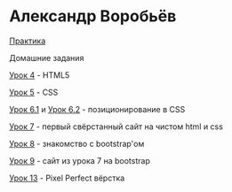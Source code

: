 # Александр Воробьёв

[Практика](https://mindfocusingfella.github.io/project_X/)

Домашние задания

[Урок 4](https://mindfocusingfella.github.io/lesson_4/) - HTML5

[Урок 5](https://mindfocusingfella.github.io/lesson_5/) - CSS

[Урок 6.1](https://mindfocusingfella.github.io/lesson_6_1/) и [Урок 6.2](https://mindfocusingfella.github.io/lesson_6_2/) - позиционирование в CSS

[Урок 7](https://mindfocusingfella.github.io/lesson_7/) - первый свёрстанный сайт на чистом html и css

[Урок 8](https://mindfocusingfella.github.io/lesson_8/) - знакомство с bootstrap'ом

[Урок 9](https://mindfocusingfella.github.io/lesson_9/) - сайт из урока 7 на bootstrap

[Урок 13](https://mindfocusingfella.github.io/lesson_13/) - Pixel Perfect вёрстка

